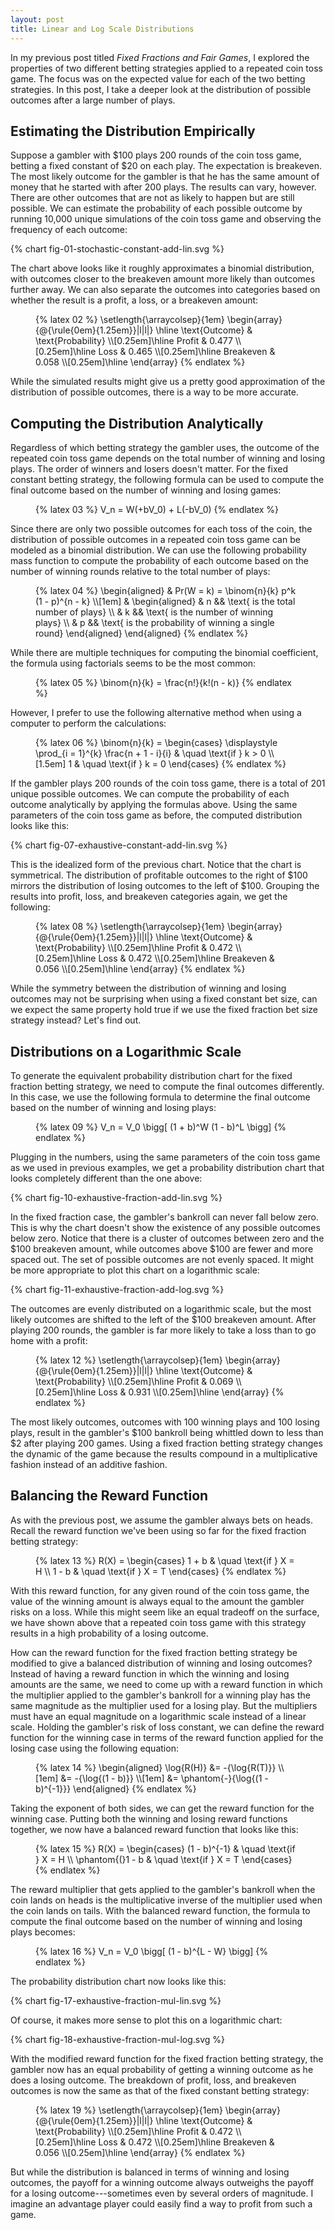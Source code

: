 ```yaml
---
layout: post
title: Linear and Log Scale Distributions
---
```


In my previous post titled *Fixed Fractions and Fair Games*, I explored the properties of two different betting strategies applied to a repeated coin toss game. The focus was on the expected value for each of the two betting strategies. In this post, I take a deeper look at the distribution of possible outcomes after a large number of plays.

<!--excerpt-->

## Estimating the Distribution Empirically

Suppose a gambler with $100 plays 200 rounds of the coin toss game, betting a fixed constant of $20 on each play. The expectation is breakeven. The most likely outcome for the gambler is that he has the same amount of money that he started with after 200 plays. The results can vary, however. There are other outcomes that are not as likely to happen but are still possible. We can estimate the probability of each possible outcome by running 10,000 unique simulations of the coin toss game and observing the frequency of each outcome:

{% chart fig-01-stochastic-constant-add-lin.svg %}

The chart above looks like it roughly approximates a binomial distribution, with outcomes closer to the breakeven amount more likely than outcomes further away. We can also separate the outcomes into categories based on whether the result is a profit, a loss, or a breakeven amount:

<figure class="equation">
  {% latex 02 %}
    \setlength{\arraycolsep}{1em}
    \begin{array}{@{\rule{0em}{1.25em}}|l|l|}
    \hline
    \text{Outcome} & \text{Probability}
    \\[0.25em]\hline
    Profit    & 0.477
    \\[0.25em]\hline
    Loss      & 0.465
    \\[0.25em]\hline
    Breakeven & 0.058
    \\[0.25em]\hline
    \end{array}
  {% endlatex %}
</figure>

While the simulated results might give us a pretty good approximation of the distribution of possible outcomes, there is a way to be more accurate.

## Computing the Distribution Analytically

Regardless of which betting strategy the gambler uses, the outcome of the repeated coin toss game depends on the total number of winning and losing plays. The order of winners and losers doesn't matter. For the fixed constant betting strategy, the following formula can be used to compute the final outcome based on the number of winning and losing games:

<figure class="equation">
  {% latex 03 %}
    V_n = W(+bV_0) + L(-bV_0)
  {% endlatex %}
</figure>

Since there are only two possible outcomes for each toss of the coin, the distribution of possible outcomes in a repeated coin toss game can be modeled as a binomial distribution. We can use the following probability mass function to compute the probability of each outcome based on the number of winning rounds relative to the total number of plays:

<figure class="equation">
  {% latex 04 %}
    \begin{aligned}
    & Pr(W = k) = \binom{n}{k} p^k (1 - p)^{n - k}
    \\[1em]
    &
    \begin{aligned}
    & n && \text{ is the total number of plays}
    \\
    & k && \text{ is the number of winning plays}
    \\
    & p && \text{ is the probability of winning a single round}
    \end{aligned}
    \end{aligned}
  {% endlatex %}
</figure>

While there are multiple techniques for computing the binomial coefficient, the formula using factorials seems to be the most common:

<figure class="equation">
  {% latex 05 %}
    \binom{n}{k} = \frac{n!}{k!(n - k)}
  {% endlatex %}
</figure>

However, I prefer to use the following alternative method when using a computer to perform the calculations:

<figure class="equation">
  {% latex 06 %}
    \binom{n}{k} =
    \begin{cases}
    \displaystyle \prod_{i = 1}^{k} \frac{n + 1 - i}{i} & \quad \text{if } k > 0
    \\[1.5em]
    1 & \quad \text{if } k = 0
    \end{cases}
  {% endlatex %}
</figure>

If the gambler plays 200 rounds of the coin toss game, there is a total of 201 unique possible outcomes. We can compute the probability of each outcome analytically by applying the formulas above. Using the same parameters of the coin toss game as before, the computed distribution looks like this:

{% chart fig-07-exhaustive-constant-add-lin.svg %}

This is the idealized form of the previous chart. Notice that the chart is symmetrical. The distribution of profitable outcomes to the right of $100 mirrors the distribution of losing outcomes to the left of $100. Grouping the results into profit, loss, and breakeven categories again, we get the following:

<figure class="equation">
  {% latex 08 %}
    \setlength{\arraycolsep}{1em}
    \begin{array}{@{\rule{0em}{1.25em}}|l|l|}
    \hline
    \text{Outcome} & \text{Probability}
    \\[0.25em]\hline
    Profit    & 0.472
    \\[0.25em]\hline
    Loss      & 0.472
    \\[0.25em]\hline
    Breakeven & 0.056
    \\[0.25em]\hline
    \end{array}
  {% endlatex %}
</figure>

While the symmetry between the distribution of winning and losing outcomes may not be surprising when using a fixed constant bet size, can we expect the same property hold true if we use the fixed fraction bet size strategy instead? Let's find out.

## Distributions on a Logarithmic Scale

To generate the equivalent probability distribution chart for the fixed fraction betting strategy, we need to compute the final outcomes differently. In this case, we use the following formula to determine the final outcome based on the number of winning and losing plays:

<figure class="equation">
  {% latex 09 %}
    V_n = V_0 \bigg[ (1 + b)^W (1 - b)^L \bigg]
  {% endlatex %}
</figure>

Plugging in the numbers, using the same parameters of the coin toss game as we used in previous examples, we get a probability distribution chart that looks completely different than the one above:

{% chart fig-10-exhaustive-fraction-add-lin.svg %}

In the fixed fraction case, the gambler's bankroll can never fall below zero. This is why the chart doesn't show the existence of any possible outcomes below zero. Notice that there is a cluster of outcomes between zero and the $100 breakeven amount, while outcomes above $100 are fewer and more spaced out. The set of possible outcomes are not evenly spaced. It might be more appropriate to plot this chart on a logarithmic scale:

{% chart fig-11-exhaustive-fraction-add-log.svg %}

The outcomes are evenly distributed on a logarithmic scale, but the most likely outcomes are shifted to the left of the $100 breakeven amount. After playing 200 rounds, the gambler is far more likely to take a loss than to go home with a profit:

<figure class="equation">
  {% latex 12 %}
    \setlength{\arraycolsep}{1em}
    \begin{array}{@{\rule{0em}{1.25em}}|l|l|}
    \hline
    \text{Outcome} & \text{Probability}
    \\[0.25em]\hline
    Profit    & 0.069
    \\[0.25em]\hline
    Loss      & 0.931
    \\[0.25em]\hline
    \end{array}
  {% endlatex %}
</figure>

The most likely outcomes, outcomes with 100 winning plays and 100 losing plays, result in the gambler's $100 bankroll being whittled down to less than $2 after playing 200 games. Using a fixed fraction betting strategy changes the dynamic of the game because the results compound in a multiplicative fashion instead of an additive fashion.

## Balancing the Reward Function

As with the previous post, we assume the gambler always bets on heads. Recall the reward function we've been using so far for the fixed fraction betting strategy:

<figure class="equation">
  {% latex 13 %}
    R(X) =
    \begin{cases}
    1 + b & \quad \text{if } X = H
    \\
    1 - b & \quad \text{if } X = T
    \end{cases}
  {% endlatex %}
</figure>

With this reward function, for any given round of the coin toss game, the value of the winning amount is always equal to the amount the gambler risks on a loss. While this might seem like an equal tradeoff on the surface, we have shown above that a repeated coin toss game with this strategy results in a high probability of a losing outcome.

How can the reward function for the fixed fraction betting strategy be modified to give a balanced distribution of winning and losing outcomes? Instead of having a reward function in which the winning and losing amounts are the same, we need to come up with a reward function in which the multiplier applied to the gambler's bankroll for a winning play has the same magnitude as the multiplier used for a losing play. But the multipliers must have an equal magnitude on a logarithmic scale instead of a linear scale. Holding the gambler's risk of loss constant, we can define the reward function for the winning case in terms of the reward function applied for the losing case using the following equation:

<figure class="equation">
  {% latex 14 %}
    \begin{aligned}
    \log{R(H)} &= -{\log{R(T)}}
    \\[1em]
               &= -{\log{(1 - b)}}
    \\[1em]
               &= \phantom{-}{\log{(1 - b)^{-1}}}
    \end{aligned}
  {% endlatex %}
</figure>

Taking the exponent of both sides, we can get the reward function for the winning case. Putting both the winning and losing reward functions together, we now have a balanced reward function that looks like this:

<figure class="equation">
  {% latex 15 %}
    R(X) =
    \begin{cases}
    (1 - b)^{-1}     & \quad \text{if } X = H
    \\
    \phantom{(}1 - b & \quad \text{if } X = T
    \end{cases}
  {% endlatex %}
</figure>

The reward multiplier that gets applied to the gambler's bankroll when the coin lands on heads is the multiplicative inverse of the multiplier used when the coin lands on tails. With the balanced reward function, the formula to compute the final outcome based on the number of winning and losing plays becomes:

<figure class="equation">
  {% latex 16 %}
    V_n = V_0 \bigg[ (1 - b)^{L - W} \bigg]
  {% endlatex %}
</figure>

The probability distribution chart now looks like this:

{% chart fig-17-exhaustive-fraction-mul-lin.svg %}

Of course, it makes more sense to plot this on a logarithmic chart:

{% chart fig-18-exhaustive-fraction-mul-log.svg %}

With the modified reward function for the fixed fraction betting strategy, the gambler now has an equal probability of getting a winning outcome as he does a losing outcome. The breakdown of profit, loss, and breakeven outcomes is now the same as that of the fixed constant betting strategy:

<figure class="equation">
  {% latex 19 %}
    \setlength{\arraycolsep}{1em}
    \begin{array}{@{\rule{0em}{1.25em}}|l|l|}
    \hline
    \text{Outcome} & \text{Probability}
    \\[0.25em]\hline
    Profit    & 0.472
    \\[0.25em]\hline
    Loss      & 0.472
    \\[0.25em]\hline
    Breakeven & 0.056
    \\[0.25em]\hline
    \end{array}
  {% endlatex %}
</figure>

But while the distribution is balanced in terms of winning and losing outcomes, the payoff for a winning outcome always outweighs the payoff for a losing outcome---sometimes even by several orders of magnitude. I imagine an advantage player could easily find a way to profit from such a game.

